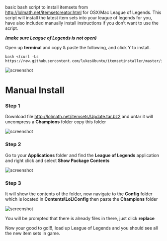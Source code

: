 basic bash script to install itemsets from http://lolmath.net/itemsetcreator.html for OSX/Mac League of Legends.
This script will install the latest item sets into your league of legends for you, have also included manually install instructions if you don’t want to use the script.

***(make sure League of Legends is not open)***

Open up **terminal** and copy & paste the following, and click Y to install.
```
bash <(curl -Ls https://raw.githubusercontent.com/lukesUbuntu/itemsetinstaller/master/itemsetinstaller.sh)
```
![screenshot](https://lukes-server.com/images/bashinstall.png)








Manual Install  
===================

### Step 1

Download file http://lolmath.net/itemsets/Update.tar.bz2 and untar it will uncompress a **Champions** folder copy this folder 

![screenshot](https://lukes-server.com/images/step_1.png)

### Step 2
Go to your **Applications** folder and find the **League of Legends** application and right click and select **Show Package Contents**


![screenshot](https://lukes-server.com/images/step_2.png)

### Step 3
It will show the contents of the folder, now navigate to the **Config** folder which is located in **Contents\LoL\Config** then paste the **Champions** folder

![screenshot](https://lukes-server.com/images/step_3.png)

You will be prompted that there is already files in there, just click **replace**

Now your good to go!!!, load up League of Legends and you should see all the new item sets in game.

